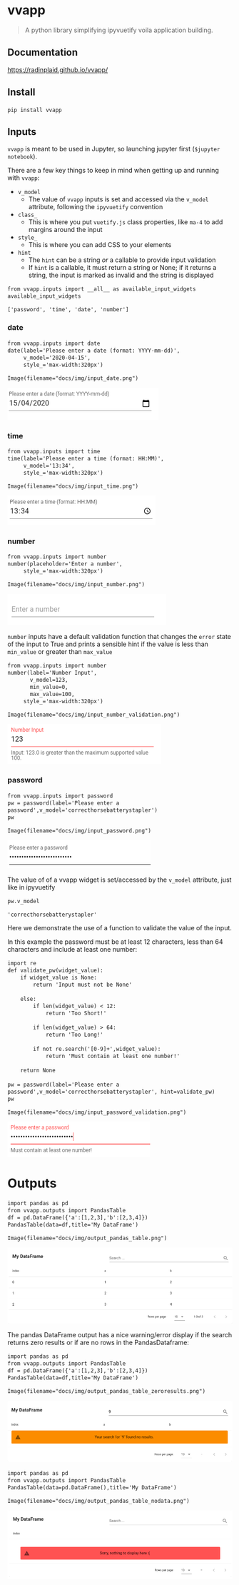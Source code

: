 # vvapp
> A python library simplifying ipyvuetify voila application building.


## Documentation

https://radinplaid.github.io/vvapp/

## Install

`pip install vvapp`

## Inputs

`vvapp` is meant to be used in Jupyter, so launching jupyter first (`$jupyter notebook`).

There are a few key things to keep in mind when getting up and running with `vvapp`:

* `v_model`
    * The value of `vvapp` inputs is set and accessed via the `v_model` attribute, following the `ipyvuetify` convention
* `class_`
    * This is where you put `vuetify.js` class properties, like `ma-4` to add margins around the input
* `style_`
    * This is where you can add CSS to your elements
* `hint`
    * The `hint` can be a string *or* a callable to provide input validation
    * If `hint` is a callable, it must return a string or None; if it returns a string, the input is marked as invalid and the string is displayed
        

```
from vvapp.inputs import __all__ as available_input_widgets
available_input_widgets
```




    ['password', 'time', 'date', 'number']



### date

```
from vvapp.inputs import date
date(label='Please enter a date (format: YYYY-mm-dd)',
     v_model='2020-04-15',
     style_='max-width:320px')
```

```
Image(filename="docs/img/input_date.png")
```




![png](docs/images/output_7_0.png)



### time

```
from vvapp.inputs import time
time(label='Please enter a time (format: HH:MM)',
     v_model='13:34',
     style_='max-width:320px')
```

```
Image(filename="docs/img/input_time.png")
```




![png](docs/images/output_10_0.png)



### number

```
from vvapp.inputs import number
number(placeholder='Enter a number',
     style_='max-width:320px')
```

```
Image(filename="docs/img/input_number.png")
```




![png](docs/images/output_13_0.png)



`number` inputs have a default validation function that changes the `error` state of the input to True and prints a sensible hint if the value is less than `min_value` or greater than `max_value`

```
from vvapp.inputs import number
number(label='Number Input',
       v_model=123,
       min_value=0,
       max_value=100,
     style_='max-width:320px')
```

```
Image(filename="docs/img/input_number_validation.png")
```




![png](docs/images/output_16_0.png)



### password

```
from vvapp.inputs import password
pw = password(label='Please enter a password',v_model='correcthorsebatterystapler')
pw
```

```
Image(filename="docs/img/input_password.png")
```




![png](docs/images/output_19_0.png)



The value of of a vvapp widget is set/accessed by the `v_model` attribute, just like in ipyvuetify

```
pw.v_model
```




    'correcthorsebatterystapler'



Here we demonstrate the use of a function to validate the value of the input.

In this example the password must be at least 12 characters, less than 64 characters and include at least one number:

```
import re
def validate_pw(widget_value):
    if widget_value is None:
        return 'Input must not be None'

    else:
        if len(widget_value) < 12:
            return 'Too Short!'

        if len(widget_value) > 64:
            return 'Too Long!'

        if not re.search('[0-9]+',widget_value):
            return 'Must contain at least one number!'

    return None

pw = password(label='Please enter a password',v_model='correcthorsebatterystapler', hint=validate_pw)
pw
```

```
Image(filename="docs/img/input_password_validation.png")
```




![png](docs/images/output_24_0.png)



# Outputs

```
import pandas as pd
from vvapp.outputs import PandasTable
df = pd.DataFrame({'a':[1,2,3],'b':[2,3,4]})
PandasTable(data=df,title='My DataFrame')
```

```
Image(filename="docs/img/output_pandas_table.png")
```




![png](docs/images/output_27_0.png)



The pandas DataFrame output has a nice warning/error display if the search returns zero results or if are no rows in the PandasDataframe:

```
import pandas as pd
from vvapp.outputs import PandasTable
df = pd.DataFrame({'a':[1,2,3],'b':[2,3,4]})
PandasTable(data=df,title='My DataFrame')
```

```
Image(filename="docs/img/output_pandas_table_zeroresults.png")
```




![png](docs/images/output_30_0.png)



```
import pandas as pd
from vvapp.outputs import PandasTable
PandasTable(data=pd.DataFrame(),title='My DataFrame')
```

```
Image(filename="docs/img/output_pandas_table_nodata.png")
```




![png](docs/images/output_32_0.png)



